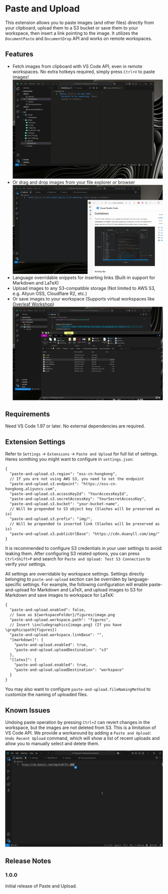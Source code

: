 # Paste and Upload

This extension allows you to paste images (and other files) directly from your clipboard, upload them to a S3 bucket or save them to your workspace, then insert a link pointing to the image. It utilizes the `DocumentPaste` and `DocumentDrop` API and works on remote workspaces.

## Features

- Fetch images from clipboard with VS Code API, even in remote workspaces. No extra hotkeys required, simply press `Ctrl+V` to paste images!
  ![Paste from Snipaste](assets/snipaste.gif)
- Or drag and drop images from your file explorer or browser
  ![Drag and Drop from Microsoft Edge](assets/drop.gif)
- Language overridable snippets for inserting links (Built-in support for Markdown and LaTeX)
- Upload images to any S3-compatible storage (Not limited to AWS S3, e.g. Aliyun OSS, Cloudflare R2, etc.)
- Or save images to your workspace (Supports virtual workspaces like [Overleaf Workshop](https://marketplace.visualstudio.com/items?itemName=iamhyc.overleaf-workshop))
  ![Overleaf Workshop Example](assets/overleaf.gif)

## Requirements

Need VS Code 1.97 or later. No external dependencies are required.

## Extension Settings

Refer to `Settings` -> `Extensions` -> `Paste and Upload` for full list of settings. Heres somthing you might want to configure in `settings.json`:

```jsonc
{
  "paste-and-upload.s3.region": "oss-cn-hongkong",
  // If you are not using AWS S3, you need to set the endpoint
  "paste-and-upload.s3.endpoint": "https://oss-cn-hongkong.aliyuncs.com",
  "paste-and-upload.s3.accessKeyId": "YourAccessKeyId",
  "paste-and-upload.s3.secretAccessKey": "YourSecretAccessKey",
  "paste-and-upload.s3.bucket": "your-bucket-name",
  // Will be prepended to S3 object key (Slashes will be preserved as is)
  "paste-and-upload.s3.prefix": "img/",
  // Will be prepended to inserted link (Slashes will be preserved as is)
  "paste-and-upload.s3.publicUrlBase": "https://cdn.duanyll.com/img/"
}
```

It is recommended to configure S3 credentials in your user settings to avoid leaking them. After configuring S3 related options, you can press `Ctrl+Shift+P` and search for `Paste and Upload: Test S3 Connection` to verify your settings.

All settings are overridable by workspace settings. Settings directly belonging to `paste-and-upload` section can be overriden by language-specific settings. For example, the following configuration will enable paste-and-upload for Markdown and LaTeX, and upload images to S3 for Markdown and save images to workspace for LaTeX:

```jsonc
{
  "paste-and-upload.enabled": false,
  // Save as ${workspaceFolder}/figures/image.png
  "paste-and-upload.workspace.path": "figures",
  // Insert \includegraphics{image.png} (If you have \graphicspath{figures})
  "paste-and-upload.workspace.linkBase": "",    
  "[markdown]": {
    "paste-and-upload.enabled": true,
    "paste-and-upload.uploadDestination": "s3"
  },
  "[latex]": {
    "paste-and-upload.enabled": true,
    "paste-and-upload.uploadDestination": "workspace"
  }
}
```

You may also want to configure `paste-and-upload.fileNamingMethod` to customize the naming of uploaded files. 

## Known Issues

Undoing paste operation by pressing `Ctrl+Z` can revert changes in the workspace, but the images are not deleted from S3. This is a limitation of VS Code API. We provide a workaround by adding a `Paste and Upload: Undo Recent Upload` command, which will show a list of recent uploads and allow you to manually select and delete them.

![Undo Recent Upload](assets/undo.gif)

## Release Notes

### 1.0.0

Initial release of Paste and Upload.